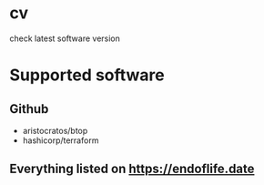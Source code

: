 # cv
check latest software version

# Supported software

## Github

* aristocratos/btop
* hashicorp/terraform

## Everything listed on https://endoflife.date